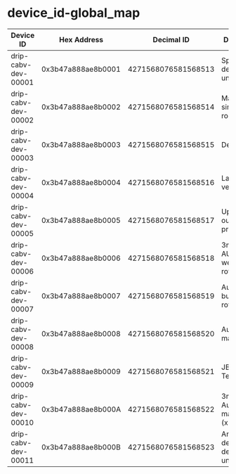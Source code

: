# device_id-global_map

| **Device ID**           | **Hex Address**        | **Decimal ID**          | **Description**                         |
|--------------------------|------------------------|--------------------------|----------------------------------------|
| drip-cabv-dev-00001      | 0x3b47a888ae8b0001     | 4271568076581568513      | Spare development unit                 |
| drip-cabv-dev-00002      | 0x3b47a888ae8b0002     | 4271568076581568514      | Main solar simulator room              |
| drip-cabv-dev-00003      | 0x3b47a888ae8b0003     | 4271568076581568515      | Development                            |
| drip-cabv-dev-00004      | 0x3b47a888ae8b0004     | 4271568076581568516      | Lab smallbox version                   |
| drip-cabv-dev-00005      | 0x3b47a888ae8b0005     | 4271568076581568517      | Upstairs outside prototype             |
| drip-cabv-dev-00006      | 0x3b47a888ae8b0006     | 4271568076581568518      | 3m #1 in AUS bucket weights and rotate |
| drip-cabv-dev-00007      | 0x3b47a888ae8b0007     | 4271568076581568519      | Australia bucket and rotater           |
| drip-cabv-dev-00008      | 0x3b47a888ae8b0008     | 4271568076581568520      | Australia 1m main                      |
| drip-cabv-dev-00009      | 0x3b47a888ae8b0009     | 4271568076581568521      | JB Factory Test Stand                  |
| drip-cabv-dev-00010      | 0x3b47a888ae8b000A     | 4271568076581568522      | 3m #1 in Australia main weights (x10)  |
| drip-cabv-dev-00011      | 0x3b47a888ae8b000B     | 4271568076581568523      | Another desk development unit          |
